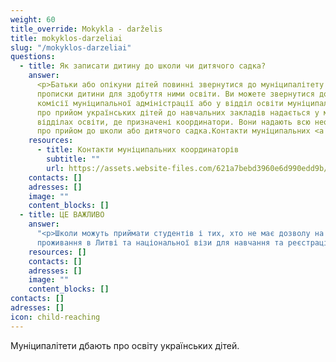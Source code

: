```yaml
---
weight: 60
title_override: Mokykla - darželis
title: mokyklos-darzeliai
slug: "/mokyklos-darzeliai"
questions:
  - title: Як записати дитину до школи чи дитячого садка?
    answer:
      <p>Батьки або опікуни дітей повинні звернутися до муніципалітету за місцем
      прописки дитини для здобуття ними освіти. Ви можете звернутися до приймальної
      комісії муніципальної адміністрації або у відділ освіти муніципалітету. Інформація
      про прийом українських дітей до навчальних закладів надається у муніципальних
      відділах освіти, де призначені координатори. Вони надають всю необхідну інформацію
      про прийом до школи або дитячого садка.Контакти муніципальних <a href="https://assets.website-files.com/621a7bebd3960e6d990edd9b/62363df436eb487863ce62ce_Kontaktai_koordinatoriai_S%CC%8CMSM_UA.docx">координаторів.</a></p>
    resources:
      - title: Контакти муніципальних координаторів
        subtitle: ""
        url: https://assets.website-files.com/621a7bebd3960e6d990edd9b/62363df436eb487863ce62ce_Kontaktai_koordinatoriai_S%CC%8CMSM_UA.docx
    contacts: []
    adresses: []
    image: ""
    content_blocks: []
  - title: ЦЕ ВАЖЛИВО
    answer:
      "<p>Школи можуть приймати студентів і тих, хто не має дозволу на тимчасове
      проживання в Литві та національної візи для навчання та реєстрації.</p>"
    resources: []
    contacts: []
    adresses: []
    image: ""
    content_blocks: []
contacts: []
adresses: []
icon: child-reaching
---
```


Муніципалітети дбають про освіту українських дітей.
